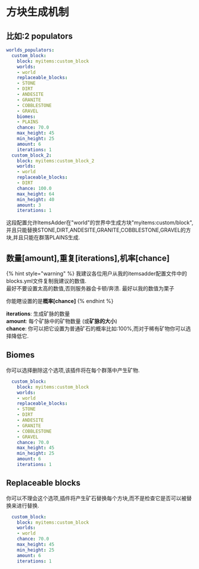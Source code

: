 # 方块生成机制

## 比如:2 populators

```yaml
worlds_populators:
  custom_block:
    block: myitems:custom_block
    worlds:
    - world
    replaceable_blocks:
    - STONE
    - DIRT
    - ANDESITE
    - GRANITE
    - COBBLESTONE
    - GRAVEL
    biomes:
    - PLAINS
    chance: 70.0
    max_height: 45
    min_height: 25
    amount: 6
    iterations: 1
  custom_block_2:
    block: myitems:custom_block_2
    worlds:
    - world
    replaceable_blocks:
    - DIRT
    chance: 100.0
    max_height: 64
    min_height: 40
    amount: 3
    iterations: 1
```

这段配置允许ItemsAdder在"world"的世界中生成方块"myitems:custom/block",并且只能替换STONE,DIRT,ANDESITE,GRANITE,COBBLESTONE,GRAVEL的方块,并且只能在群落PLAINS生成.

## 数量[amount],重复[iterations],机率[chance]

{% hint style="warning" %}
我建议各位用户从我的itemsadder配置文件中的blocks.yml文件复制我建议的数值.   
最好不要设置太高的数值,否则服务器会卡顿/奔溃. 
最好以我的数值为栗子

你能瞎设置的是**概率[chance]**
{% endhint %}

**iterations**: 生成矿脉的数量  
**amount**: 每个矿脉中的矿物数量 \(或**矿脉的大小**\)  
**chance**: 你可以把它设置为普通矿石的概率比如:100%,而对于稀有矿物你可以选择降低它.

## Biomes

你可以选择删除这个选项,该插件将在每个群落中产生矿物.

```yaml
  custom_block:
    block: myitems:custom_block
    worlds:
    - world
    replaceable_blocks:
    - STONE
    - DIRT
    - ANDESITE
    - GRANITE
    - COBBLESTONE
    - GRAVEL
    chance: 70.0
    max_height: 45
    min_height: 25
    amount: 6
    iterations: 1
```

## Replaceable blocks

你可以不理会这个选项,插件将产生矿石替换每个方块,而不是检查它是否可以被替换来进行替换.

```yaml
  custom_block:
    block: myitems:custom_block
    worlds:
    - world
    chance: 70.0
    max_height: 45
    min_height: 25
    amount: 6
    iterations: 1
```

